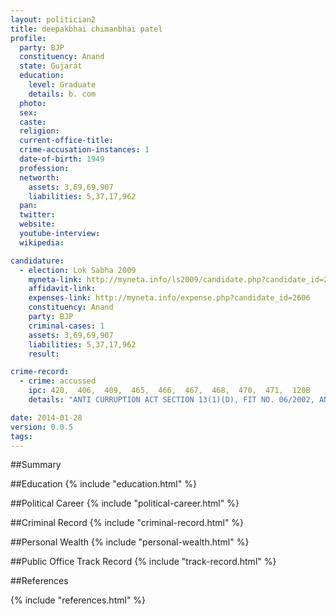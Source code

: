 ```yaml
---
layout: politician2
title: deepakbhai chimanbhai patel
profile: 
  party: BJP
  constituency: Anand
  state: Gujarat
  education: 
    level: Graduate
    details: b. com
  photo: 
  sex: 
  caste: 
  religion: 
  current-office-title: 
  crime-accusation-instances: 1
  date-of-birth: 1949
  profession: 
  networth: 
    assets: 3,69,69,907
    liabilities: 5,37,17,962
  pan: 
  twitter: 
  website: 
  youtube-interview: 
  wikipedia: 

candidature: 
  - election: Lok Sabha 2009
    myneta-link: http://myneta.info/ls2009/candidate.php?candidate_id=2606
    affidavit-link: 
    expenses-link: http://myneta.info/expense.php?candidate_id=2606
    constituency: Anand 
    party: BJP
    criminal-cases: 1
    assets: 3,69,69,907
    liabilities: 5,37,17,962
    result:  

crime-record: 
  - crime: accussed
    ipc: 420,  406,  409,  465,  466,  467,  468,  470,  471,  120B
    details: "ANTI CURRUPTION ACT SECTION 13(1)(D), FIT NO. 06/2002, ANAND POLICE STATION, PRESIDING OFFICER and SESSION JUDGE, FAST TRACK COURT - 1 , ANAND, CASE NO. 11/06, TRIAL STAY IN GUJARAT HIGH COURT THROUGH C.A.A. 838/06." 

date: 2014-01-28
version: 0.0.5
tags: 
---
```

##Summary


##Education
{% include "education.html" %}


##Political Career
{% include "political-career.html" %}


##Criminal Record
{% include "criminal-record.html" %}


##Personal Wealth
{% include "personal-wealth.html" %}


##Public Office Track Record
{% include "track-record.html" %}


##References


{% include "references.html" %}
